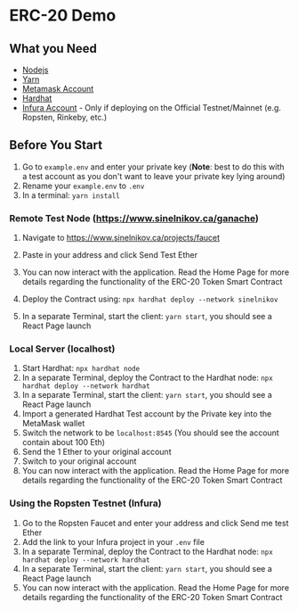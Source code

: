 # ERC-20 Demo

## What you Need

-   [Nodejs](https://nodejs.org/en/)
-   [Yarn](https://yarnpkg.com/getting-started/install/)
-   [Metamask Account](https://metamask.io/)
-   [Hardhat](https://hardhat.org/)
-   [Infura Account](https://infura.io/) - Only if deploying on the Official Testnet/Mainnet (e.g. Ropsten, Rinkeby, etc.)

## Before You Start

1. Go to `example.env` and enter your private key (**Note**: best to do this with a test account as you don't want to leave your private key lying around)
2. Rename your `example.env` to `.env`
3. In a terminal: `yarn install`

### Remote Test Node (https://www.sinelnikov.ca/ganache)

1. Navigate to https://www.sinelnikov.ca/projects/faucet
2. Paste in your address and click Send Test Ether
3. You can now interact with the application. Read the Home Page for more details regarding the functionality of the ERC-20 Token Smart Contract

4. Deploy the Contract using: `npx hardhat deploy --network sinelnikov`
5. In a separate Terminal, start the client: `yarn start`, you should see a React Page launch

### Local Server (localhost)

1. Start Hardhat: `npx hardhat node`
2. In a separate Terminal, deploy the Contract to the Hardhat node: `npx hardhat deploy --network hardhat`
3. In a separate Terminal, start the client: `yarn start`, you should see a React Page launch
4. Import a generated Hardhat Test account by the Private key into the MetaMask wallet
5. Switch the network to be `localhost:8545` (You should see the account contain about 100 Eth)
6. Send the 1 Ether to your original account
7. Switch to your original account
8. You can now interact with the application. Read the Home Page for more details regarding the functionality of the ERC-20 Token Smart Contract

### Using the Ropsten Testnet (Infura)

1. Go to the Ropsten Faucet and enter your address and click Send me test Ether
2. Add the link to your Infura project in your `.env` file
3. In a separate Terminal, deploy the Contract to the Hardhat node: `npx hardhat deploy --network hardhat`
4. In a separate Terminal, start the client: `yarn start`, you should see a React Page launch
5. You can now interact with the application. Read the Home Page for more details regarding the functionality of the ERC-20 Token Smart Contract
